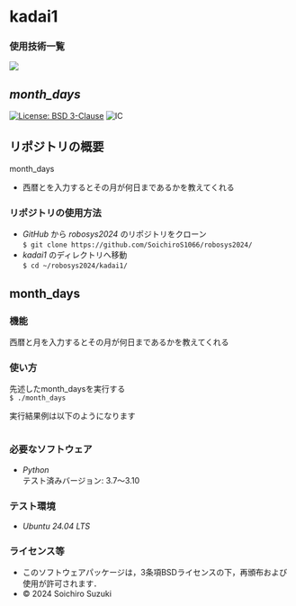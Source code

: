 # kadai1

### 使用技術一覧
<img src="https://img.shields.io/badge/-Python-yellow.svg?logo=python&style=for-the-badge">

## *month_days*
[![License: BSD 3-Clause](https://img.shields.io/badge/License-BSD%203--Clause-blue.svg)](https://opensource.org/licenses/BSD-3-Clause)
![IC](https://github.com/SoichiroS1066/robosys2024/actions/workflows/test_math_operations.yml/badge.svg)

## リポジトリの概要
month_days
- 西暦とを入力するとその月が何日まであるかを教えてくれる


### リポジトリの使用方法
- *GitHub* から *robosys2024* のリポジトリをクローン  
`$ git clone https://github.com/SoichiroS1066/robosys2024/`  
- *kadai1* のディレクトリへ移動  
`$ cd ~/robosys2024/kadai1/`

## month_days
### 機能
西暦と月を入力するとその月が何日まであるかを教えてくれる

### 使い方
先述したmonth_daysを実行する  
`$ ./month_days` 

実行結果例は以下のようになります
```

```

### 必要なソフトウェア
- *Python*  
テスト済みバージョン: 3.7〜3.10

### テスト環境
- *Ubuntu 24.04 LTS*

### ライセンス等
- このソフトウェアパッケージは，3条項BSDライセンスの下，再頒布および使用が許可されます．
- © 2024 Soichiro Suzuki
